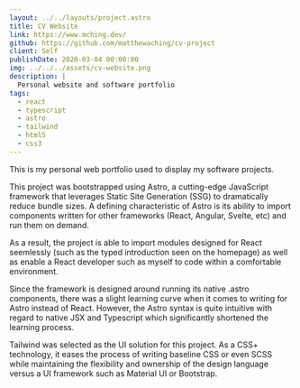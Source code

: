 ```yaml
---
layout: ../../layouts/project.astro
title: CV Website
link: https://www.mching.dev/
github: https://github.com/matthewaching/cv-project
client: Self
publishDate: 2020-03-04 00:00:00
img: ../../../assets/cv-website.png
description: |
  Personal website and software portfolio
tags:
  - react
  - typescript
  - astro
  - tailwind
  - html5
  - css3
---
```


This is my personal web portfolio used to display my software projects.

This project was bootstrapped using Astro, a cutting-edge JavaScript framework that leverages Static Site Generation (SSG) to dramatically reduce bundle sizes. A defining characteristic of Astro is its ability to import components written for other frameworks (React, Angular, Svelte, etc) and run them on demand.

As a result, the project is able to import modules designed for React seemlessly (such as the typed introduction seen on the homepage) as well as enable a React developer such as myself to code within a comfortable environment.

Since the framework is designed around running its native .astro components, there was a slight learning curve when it comes to writing for Astro instead of React. However, the Astro syntax is quite intuitive with regard to native JSX and Typescript which significantly shortened the learning process.

Tailwind was selected as the UI solution for this project. As a CSS+ technology, it eases the process of writing baseline CSS or even SCSS while maintaining the flexibility and ownership of the design language versus a UI framework such as Material UI or Bootstrap.